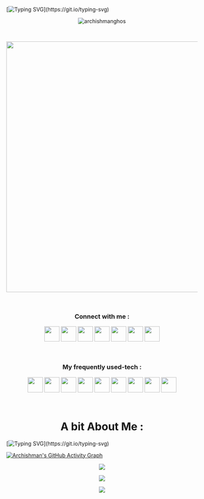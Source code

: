 [![Typing SVG](https://readme-typing-svg.herokuapp.com?color=FFC947&size=40&center=true&vCenter=true&multiline=true&width=1000&height=250&lines=Hey!+I+am+Archishman+Ghosh.;A+full-time+Competitive+Programmer.;And+a+part-time+Web-Developer.;Let+me+bring+you+some+pop-corn!)](https://git.io/typing-svg)
<p align="center"> <img src="https://profile-counter.glitch.me/{archishmanghos}/count.svg" alt="archishmanghos" /> </p>
<br>
<p align=center><img width="660px" src="https://miro.medium.com/max/1300/1*J7163_O9rLungyF7YPoZgA.png"></p>
<br>
<h3 align="center">Connect with me :</h3>
<p align=center>
<a target="_blank" href="https://www.linkedin.com/in/archishman-ghosh-b83330198/"><img width="40px" src="https://upload.wikimedia.org/wikipedia/commons/thumb/e/e9/Linkedin_icon.svg/256px-Linkedin_icon.svg.png"/></a>
<a target="_blank" href="https://codeforces.com/profile/Archi"><img width="40px" src="https://4.bp.blogspot.com/-XDhgx0rKXZs/XIFWwjkQFSI/AAAAAAAAE80/BZomz5pCmF0FyiqEXqFBcYWOx98noEB_wCPcBGAYYCw/s1600/codeforces.png"/></a>
<a target="_blank" href="https://atcoder.jp/users/archishmanghos"><img width="40px"src="https://media.vlpt.us/images/emeraldgoose/post/8f8486ac-ebd1-4e47-a24e-d1be9446ff88/atcoderlogo.png" width="22px"></a>
<a target="_blank" href="https://www.codechef.com/users/archishmanghos"><img width="40px" src="https://api.iconify.design/simple-icons:codechef.svg?color=%2379553A"/></a>
<a target="_blank" href="https://www.facebook.com/profile.php?id=100011552236202"><img width="40px" src="https://www.vectorlogo.zone/logos/facebook/facebook-official.svg"/></a>
<a target="_blank" href="https://www.instagram.com/ar_chi_es/"><img width="40px" src="https://www.vectorlogo.zone/logos/instagram/instagram-icon.svg"/></a>
<a target="_blank" href="https://twitter.com/ar_chi_es"><img width="40px" src="https://upload.wikimedia.org/wikipedia/sco/9/9f/Twitter_bird_logo_2012.svg"/></a>
  </p>
<br>
<h3 align=center>My frequently used-tech :</h3>

 <p align=center>
  <a target="_blank"><img  width="40px" src="https://seeklogo.com/images/G/git-logo-CD8D6F1C09-seeklogo.com.png"/></a>
  <a target="_blank"><img  width="40px" src="https://seeklogo.com/images/C/c-logo-43CE78FF9C-seeklogo.com.png"/></a>
  <a target="_blank"><img  width="40px" src="https://seeklogo.com/images/H/html5-without-wordmark-color-logo-14D252D878-seeklogo.com.png"/></a>
  <a target="_blank"><img  width="40px" src="https://upload.wikimedia.org/wikipedia/commons/d/d5/CSS3_logo_and_wordmark.svg"/></a>
  <a target="_blank"><img  width="40px" src="https://upload.wikimedia.org/wikipedia/commons/b/b2/Bootstrap_logo.svg"/></a>
  <a target="_blank"><img  width="40px" src="https://upload.wikimedia.org/wikipedia/commons/9/99/Unofficial_JavaScript_logo_2.svg"/></a>
  <a target="_blank"><img  width="40px" src="https://upload.wikimedia.org/wikipedia/commons/d/d9/Node.js_logo.svg"/></a>
  <a target="_blank"><img width="40px" src="https://upload.wikimedia.org/wikipedia/en/d/d2/Sublime_Text_3_logo.png"/></a>
  <a target="_blank"><img width="40px" src="https://upload.wikimedia.org/wikipedia/commons/thumb/9/9a/Visual_Studio_Code_1.35_icon.svg/768px-Visual_Studio_Code_1.35_icon.svg.png"/></a>
</p>
 <br>
 
 <h1 align=center>A bit About Me :</h1>
 
 [![Typing SVG](https://readme-typing-svg.herokuapp.com?color=FFC947&size=28&center=true&vCenter=true&multiline=true&width=1000&height=350&lines=A+sophomore+at+Jalpaiguri+Government+Engineering+College.;Currently+pursuing+BTech+in+Information+Technology.;Competitive+Programmer+by+Heart+.;I+maintain+2+repos+for+CP+,++check+them+out!;Aaand%2C+I+am+a+car-fanatic+:+D;Would+love+to+connect+with+you!;Just+drop+a+mail+at+ag2324%40it.jgec.ac.in;Actively+looking+for+SDE+and+technical-content+internships.;Until+we+meet+again%2C+%E0%A6%AD%E0%A6%BE%E0%A6%B2%E0%A7%8B+%E0%A6%A5%E0%A6%BE%E0%A6%95%E0%A6%AC%E0%A7%87%E0%A6%A8%E0%A5%A4;)](https://git.io/typing-svg)
 
[![Archishman's GitHub Activity Graph](https://activity-graph.herokuapp.com/graph?username=archishmanghos&theme=react-dark&line=69bb20&point=69bb84)](https://github.com/archishmanghos)
<p align=center><img src ="https://github-readme-streak-stats.herokuapp.com?user=archishmanghos&theme=darcula&hide_border=false&background=FFFFFF00&theme=merko"></p>

<p align=center><img src="https://github-readme-stats.vercel.app/api?username=archishmanghos&show_icons=true&theme=merko"></p>

<p align=center><img src="https://github-readme-stats.vercel.app/api/top-langs/?username=archishmanghos"></p>
